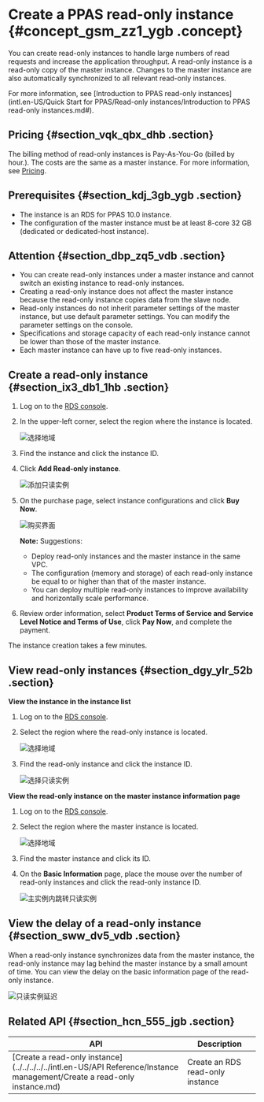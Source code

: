 # Create a PPAS read-only instance {#concept_gsm_zz1_ygb .concept}

You can create read-only instances to handle large numbers of read requests and increase the application throughput. A read-only instance is a read-only copy of the master instance. Changes to the master instance are also automatically synchronized to all relevant read-only instances.

For more information, see [Introduction to PPAS read-only instances](intl.en-US/Quick Start for PPAS/Read-only instances/Introduction to PPAS read-only instances.md#).

## Pricing {#section_vqk_qbx_dhb .section}

The billing method of read-only instances is Pay-As-You-Go \(billed by hour.\). The costs are the same as a master instance. For more information, see [Pricing](https://www.alibabacloud.com/product/apsaradb-for-rds?spm=a3c0i.7938564.220486.8.10521d15K8Buqg#pricing).

## Prerequisites {#section_kdj_3gb_ygb .section}

-   The instance is an RDS for PPAS 10.0 instance.
-   The configuration of the master instance must be at least 8-core 32 GB \(dedicated or dedicated-host instance\).

## Attention {#section_dbp_zq5_vdb .section}

-   You can create read-only instances under a master instance and cannot switch an existing instance to read-only instances.
-   Creating a read-only instance does not affect the master instance because the read-only instance copies data from the slave node.
-   Read-only instances do not inherit parameter settings of the master instance, but use default parameter settings. You can modify the parameter settings on the console.
-   Specifications and storage capacity of each read-only instance cannot be lower than those of the master instance.
-   Each master instance can have up to five read-only instances.

## Create a read-only instance {#section_ix3_db1_1hb .section}

1.  Log on to the [RDS console](https://rds.console.aliyun.com/).
2.  In the upper-left corner, select the region where the instance is located.

    ![选择地域](http://static-aliyun-doc.oss-cn-hangzhou.aliyuncs.com/assets/img/134808/155315089940887_en-US.png)

3.  Find the instance and click the instance ID.
4.  Click **Add Read-only instance**.

    ![添加只读实例](http://static-aliyun-doc.oss-cn-hangzhou.aliyuncs.com/assets/img/134808/155315089941248_en-US.png)

5.  On the purchase page, select instance configurations and click **Buy Now**.

    ![购买界面](http://static-aliyun-doc.oss-cn-hangzhou.aliyuncs.com/assets/img/134808/155315090041249_en-US.png)

    **Note:** Suggestions:

    -   Deploy read-only instances and the master instance in the same VPC.
    -   The configuration \(memory and storage\) of each read-only instance be equal to or higher than that of the master instance.
    -   You can deploy multiple read-only instances to improve availability and horizontally scale performance.
6.  Review order information, select **Product Terms of Service and Service Level Notice and Terms of Use**, click **Pay Now**, and complete the payment.

The instance creation takes a few minutes.

## View read-only instances {#section_dgy_ylr_52b .section}

**View the instance in the instance list**

1.  Log on to the [RDS console](https://rds.console.aliyun.com/).
2.  Select the region where the read-only instance is located.

    ![选择地域](http://static-aliyun-doc.oss-cn-hangzhou.aliyuncs.com/assets/img/134808/155315089940887_en-US.png)

3.  Find the read-only instance and click the instance ID.

    ![选择只读实例](http://static-aliyun-doc.oss-cn-hangzhou.aliyuncs.com/assets/img/134808/155315090041250_en-US.png)


**View the read-only instance on the master instance information page**

1.  Log on to the [RDS console](https://rds.console.aliyun.com/).
2.  Select the region where the master instance is located.

    ![选择地域](http://static-aliyun-doc.oss-cn-hangzhou.aliyuncs.com/assets/img/134808/155315089940887_en-US.png)

3.  Find the master instance and click its ID.
4.  On the **Basic Information** page, place the mouse over the number of read-only instances and click the read-only instance ID.

    ![主实例内跳转只读实例](http://static-aliyun-doc.oss-cn-hangzhou.aliyuncs.com/assets/img/134808/155315090041253_en-US.png)


## View the delay of a read-only instance {#section_sww_dv5_vdb .section}

When a read-only instance synchronizes data from the master instance, the read-only instance may lag behind the master instance by a small amount of time. You can view the delay on the basic information page of the read-only instance.

![只读实例延迟](http://static-aliyun-doc.oss-cn-hangzhou.aliyuncs.com/assets/img/134808/155315090041254_en-US.png)

## Related API {#section_hcn_555_jgb .section}

|API|Description|
|---|-----------|
|[Create a read-only instance](../../../../../intl.en-US/API Reference/Instance management/Create a read-only instance.md)|Create an RDS read-only instance|

